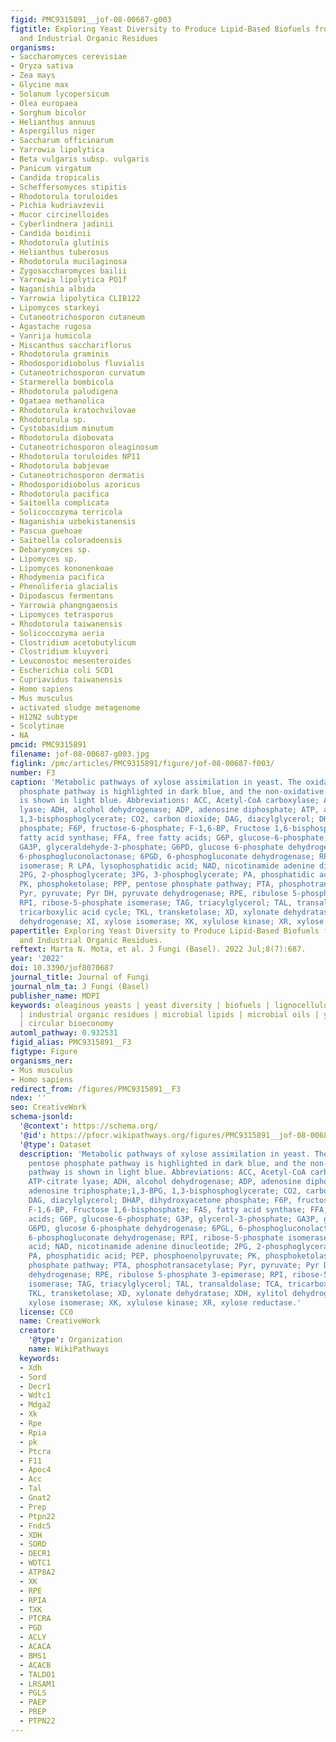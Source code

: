 ```yaml
---
figid: PMC9315891__jof-08-00687-g003
figtitle: Exploring Yeast Diversity to Produce Lipid-Based Biofuels from Agro-Forestry
  and Industrial Organic Residues
organisms:
- Saccharomyces cerevisiae
- Oryza sativa
- Zea mays
- Glycine max
- Solanum lycopersicum
- Olea europaea
- Sorghum bicolor
- Helianthus annuus
- Aspergillus niger
- Saccharum officinarum
- Yarrowia lipolytica
- Beta vulgaris subsp. vulgaris
- Panicum virgatum
- Candida tropicalis
- Scheffersomyces stipitis
- Rhodotorula toruloides
- Pichia kudriavzevii
- Mucor circinelloides
- Cyberlindnera jadinii
- Candida boidinii
- Rhodotorula glutinis
- Helianthus tuberosus
- Rhodotorula mucilaginosa
- Zygosaccharomyces bailii
- Yarrowia lipolytica PO1f
- Naganishia albida
- Yarrowia lipolytica CLIB122
- Lipomyces starkeyi
- Cutaneotrichosporon cutaneum
- Agastache rugosa
- Vanrija humicola
- Miscanthus sacchariflorus
- Rhodotorula graminis
- Rhodosporidiobolus fluvialis
- Cutaneotrichosporon curvatum
- Starmerella bombicola
- Rhodotorula paludigena
- Ogataea methanolica
- Rhodotorula kratochvilovae
- Rhodotorula sp.
- Cystobasidium minutum
- Rhodotorula diobovata
- Cutaneotrichosporon oleaginosum
- Rhodotorula toruloides NP11
- Rhodotorula babjevae
- Cutaneotrichosporon dermatis
- Rhodosporidiobolus azoricus
- Rhodotorula pacifica
- Saitoella complicata
- Solicoccozyma terricola
- Naganishia uzbekistanensis
- Pascua guehoae
- Saitoella coloradoensis
- Debaryomyces sp.
- Lipomyces sp.
- Lipomyces kononenkoae
- Rhodymenia pacifica
- Phenoliferia glacialis
- Dipodascus fermentans
- Yarrowia phangngaensis
- Lipomyces tetrasporus
- Rhodotorula taiwanensis
- Solicoccozyma aeria
- Clostridium acetobutylicum
- Clostridium kluyveri
- Leuconostoc mesenteroides
- Escherichia coli SCD1
- Cupriavidus taiwanensis
- Homo sapiens
- Mus musculus
- activated sludge metagenome
- H12N2 subtype
- Scolytinae
- NA
pmcid: PMC9315891
filename: jof-08-00687-g003.jpg
figlink: /pmc/articles/PMC9315891/figure/jof-08-00687-f003/
number: F3
caption: 'Metabolic pathways of xylose assimilation in yeast. The oxidative pentose
  phosphate pathway is highlighted in dark blue, and the non-oxidative pentose pathway
  is shown in light blue. Abbreviations: ACC, Acetyl-CoA carboxylase; ACL, ATP-citrate
  lyase; ADH, alcohol dehydrogenase; ADP, adenosine diphosphate; ATP, adenosine triphosphate;1,3-BPG,
  1,3-bisphosphoglycerate; CO2, carbon dioxide; DAG, diacylglycerol; DHAP, dihydroxyacetone
  phosphate; F6P, fructose-6-phosphate; F-1,6-BP, Fructose 1,6-bisphosphate; FAS,
  fatty acid synthase; FFA, free fatty acids; G6P, glucose-6-phosphate; G3P, glycerol-3-phosphate;
  GA3P, glyceraldehyde-3-phosphate; G6PD, glucose 6-phosphate dehydrogenase; 6PGL,
  6-phosphogluconolactonase; 6PGD, 6-phosphogluconate dehydrogenase; RPI, ribose-5-phosphate
  isomerase; R LPA, lysophosphatidic acid; NAD, nicotinamide adenine dinucleotide;
  2PG, 2-phosphoglycerate; 3PG, 3-phosphoglycerate; PA, phosphatidic acid; PEP, phosphoenolpyruvate;
  PK, phosphoketolase; PPP, pentose phosphate pathway; PTA, phosphotransacetylase;
  Pyr, pyruvate; Pyr DH, pyruvate dehydrogenase; RPE, ribulose 5-phosphate 3-epimerase;
  RPI, ribose-5-phosphate isomerase; TAG, triacylglycerol; TAL, transaldolase; TCA,
  tricarboxylic acid cycle; TKL, transketolase; XD, xylonate dehydratase; XDH, xylitol
  dehydrogenase; XI, xylose isomerase; XK, xylulose kinase; XR, xylose reductase.'
papertitle: Exploring Yeast Diversity to Produce Lipid-Based Biofuels from Agro-Forestry
  and Industrial Organic Residues.
reftext: Marta N. Mota, et al. J Fungi (Basel). 2022 Jul;8(7):687.
year: '2022'
doi: 10.3390/jof8070687
journal_title: Journal of Fungi
journal_nlm_ta: J Fungi (Basel)
publisher_name: MDPI
keywords: oleaginous yeasts | yeast diversity | biofuels | lignocellulosic biomass
  | industrial organic residues | microbial lipids | microbial oils | yeast biorefineries
  | circular bioeconomy
automl_pathway: 0.932531
figid_alias: PMC9315891__F3
figtype: Figure
organisms_ner:
- Mus musculus
- Homo sapiens
redirect_from: /figures/PMC9315891__F3
ndex: ''
seo: CreativeWork
schema-jsonld:
  '@context': https://schema.org/
  '@id': https://pfocr.wikipathways.org/figures/PMC9315891__jof-08-00687-g003.html
  '@type': Dataset
  description: 'Metabolic pathways of xylose assimilation in yeast. The oxidative
    pentose phosphate pathway is highlighted in dark blue, and the non-oxidative pentose
    pathway is shown in light blue. Abbreviations: ACC, Acetyl-CoA carboxylase; ACL,
    ATP-citrate lyase; ADH, alcohol dehydrogenase; ADP, adenosine diphosphate; ATP,
    adenosine triphosphate;1,3-BPG, 1,3-bisphosphoglycerate; CO2, carbon dioxide;
    DAG, diacylglycerol; DHAP, dihydroxyacetone phosphate; F6P, fructose-6-phosphate;
    F-1,6-BP, Fructose 1,6-bisphosphate; FAS, fatty acid synthase; FFA, free fatty
    acids; G6P, glucose-6-phosphate; G3P, glycerol-3-phosphate; GA3P, glyceraldehyde-3-phosphate;
    G6PD, glucose 6-phosphate dehydrogenase; 6PGL, 6-phosphogluconolactonase; 6PGD,
    6-phosphogluconate dehydrogenase; RPI, ribose-5-phosphate isomerase; R LPA, lysophosphatidic
    acid; NAD, nicotinamide adenine dinucleotide; 2PG, 2-phosphoglycerate; 3PG, 3-phosphoglycerate;
    PA, phosphatidic acid; PEP, phosphoenolpyruvate; PK, phosphoketolase; PPP, pentose
    phosphate pathway; PTA, phosphotransacetylase; Pyr, pyruvate; Pyr DH, pyruvate
    dehydrogenase; RPE, ribulose 5-phosphate 3-epimerase; RPI, ribose-5-phosphate
    isomerase; TAG, triacylglycerol; TAL, transaldolase; TCA, tricarboxylic acid cycle;
    TKL, transketolase; XD, xylonate dehydratase; XDH, xylitol dehydrogenase; XI,
    xylose isomerase; XK, xylulose kinase; XR, xylose reductase.'
  license: CC0
  name: CreativeWork
  creator:
    '@type': Organization
    name: WikiPathways
  keywords:
  - Xdh
  - Sord
  - Decr1
  - Wdtc1
  - Mdga2
  - Xk
  - Rpe
  - Rpia
  - pk
  - Ptcra
  - F11
  - Apoc4
  - Acc
  - Tal
  - Gnat2
  - Prep
  - Ptpn22
  - Fndc5
  - XDH
  - SORD
  - DECR1
  - WDTC1
  - ATP8A2
  - XK
  - RPE
  - RPIA
  - TXK
  - PTCRA
  - PGD
  - ACLY
  - ACACA
  - BMS1
  - ACACB
  - TALDO1
  - LRSAM1
  - PGLS
  - PAEP
  - PREP
  - PTPN22
---
```

